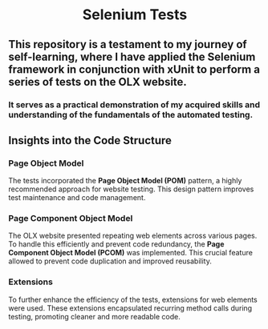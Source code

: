 <h1 align="center"> Selenium Tests </h1>

## This repository is a testament to my journey of self-learning, where I have applied the Selenium framework in conjunction with xUnit to perform a series of tests on the OLX website. 
### It serves as a practical demonstration of my acquired skills and understanding of the fundamentals of the automated testing.


## Insights into the Code Structure
### Page Object Model
The tests incorporated the **Page Object Model (POM)** pattern, a highly recommended approach for website testing. This design pattern improves test maintenance and code management.
### Page Component Object Model
The OLX website presented repeating web elements across various pages. To handle this efficiently and prevent code redundancy, the **Page Component Object Model (PCOM)** was implemented. This crucial feature allowed to prevent code duplication and improved reusability.
### Extensions
To further enhance the efficiency of the tests, extensions for web elements were used. These extensions encapsulated recurring method calls during testing, promoting cleaner and more readable code.
